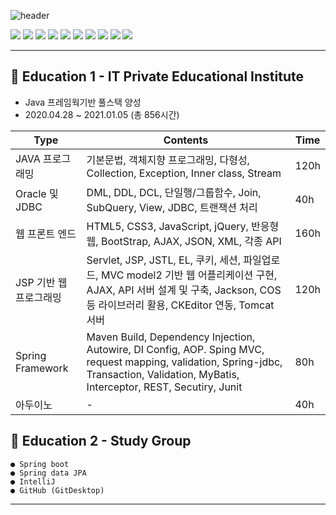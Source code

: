 ![header](https://capsule-render.vercel.app/api?type=soft&color=auto&height=200&section=header&text=Yonji_Portfolio&fontSize=80&animation=twinkling)


![](https://img.shields.io/badge/Java-DB3552?style=flat-square&logo=Java&logoColor=white)
![](https://img.shields.io/badge/html-E96228?style=flat-square&logo=html5&logoColor=white)
![](https://img.shields.io/badge/Javascript-ffb13b?style=flat-square&logo=javascript&logoColor=white)
![](https://img.shields.io/badge/css-1572B6?style=flat-square&logo=css3&logoColor=white)
![](https://img.shields.io/badge/SpringBoot-6DB33F?style=flat-square&logo=Spring&logoColor=white)
![](https://img.shields.io/badge/oracle-DB3552?style=flat-square&logo=oracle&logoColor=white)
![](https://img.shields.io/badge/bootstrap-533B78?style=flat-square&logo=bootstrap&logoColor=white)
![](https://img.shields.io/badge/jQuery-0769AD?style=flat-square&logo=jQuery&logoColor=white")
![](https://img.shields.io/badge/Eclipse-2C2255?style=flat-square&logo=Eclipse&logoColor=white)
![](https://img.shields.io/badge/IntelliJ-000000?style=flat-square&logo=IntelliJ-IDEA&logoColor=white)

--------------------------------------------------------------------
## 📕 Education 1 - IT Private Educational Institute
  * Java 프레임웍기반 풀스택 양성
  * 2020.04.28 ~ 2021.01.05 (총 856시간)
  
 | Type  | Contents | Time  |
 |---|----------------------------------|---|
 | JAVA 프로그래밍  |기본문법, 객체지향 프로그래밍, 다형성, Collection, Exception, Inner class, Stream|120h|
 | Oracle 및 JDBC  | DML, DDL, DCL, 단일행/그룹함수, Join, SubQuery, View, JDBC, 트랜잭션 처리 |40h|
 | 웹 프론트 엔드 |HTML5, CSS3, JavaScript, jQuery, 반응형웹, BootStrap, AJAX, JSON, XML, 각종 API|160h|
 | JSP 기반 웹 프로그래밍 |Servlet, JSP, JSTL, EL, 쿠키, 세션, 파일업로드, MVC model2 기반 웹 어플리케이션 구현, AJAX, API 서버 설계 및 구축, Jackson, COS 등 라이브러리 활용, CKEditor 연동, Tomcat 서버|120h|
 | Spring Framework | Maven Build, Dependency Injection, Autowire, DI Config, AOP. Sping MVC, request mapping, validation, Spring-jdbc, Transaction, Validation, MyBatis, Interceptor, REST, Secutiry, Junit |80h|
 | 아두이노 |                            -                            | 40h |


## 📙 Education 2 - Study Group
 
 ```
 ● Spring boot
 ● Spring data JPA
 ● IntelliJ
 ● GitHub (GitDesktop)
 ```
------------------------------------------------------------------------
